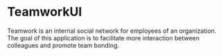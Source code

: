 # TeamworkUI
Teamwork is an internal social network for employees of an organization. The goal of this application is to facilitate more interaction between colleagues and promote team bonding.

